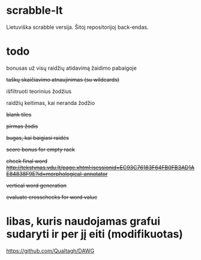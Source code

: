 # scrabble-lt

Lietuviška scrabble versija. Šitoj repositorijoj back-endas. 

# todo

bonusas už visų raidžių atidavimą žaidimo pabaigoje

~~taškų skaičiavimo atnaujinimas (su wildcards)~~

išfiltruoti teorinius žodžius

raidžių keitimas, kai neranda žodžio

~~blank tiles~~

~~pirmas žodis~~

~~bugas, kai baigiasi raidės~~

~~score bonus for empty rack~~

~~check final word http://tekstynas.vdu.lt/page.xhtml;jsessionid=EC93C76183F64FB0FB3AD1AE84838F9E?id=morphological-annotator~~

~~vertical word generation~~

~~evaluate crosschecks for word value~~

# libas, kuris naudojamas grafui sudaryti ir per jį eiti (modifikuotas)

https://github.com/Qualtagh/DAWG
